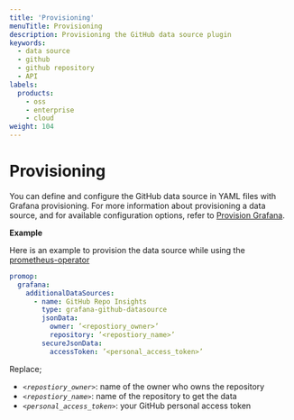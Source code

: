 ```yaml
---
title: 'Provisioning'
menuTitle: Provisioning
description: Provisioning the GitHub data source plugin
keywords:
  - data source
  - github
  - github repository
  - API
labels:
  products:
    - oss
    - enterprise
    - cloud
weight: 104
---
```


# Provisioning

You can define and configure the GitHub data source in YAML files with Grafana provisioning. For more information about provisioning a data source, and for available configuration options, refer to [Provision Grafana](https://grafana.com/docs/grafana/latest/administration/provisioning/#data-sources).

**Example**

Here is an example to provision the data source while using the [prometheus-operator](https://github.com/prometheus-operator/prometheus-operator)

```yaml
promop:
  grafana:
    additionalDataSources:
      - name: GitHub Repo Insights
        type: grafana-github-datasource
        jsonData:
          owner: ’<repostiory_owner>’
          repository: ’<repostiory_name>’
        secureJsonData:
          accessToken: ’<personal_access_token>’
```

Replace;

- _`<repostiory_owner>`_: name of the owner who owns the repository
- _`<repostiory_name>`_: name of the repository to get the data
- _`<personal_access_token>`_: your GitHub personal access token
